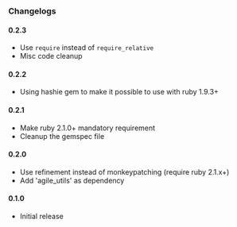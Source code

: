 ### Changelogs

#### 0.2.3

- Use `require` instead of `require_relative`
- Misc code cleanup

#### 0.2.2

- Using hashie gem to make it possible to use with ruby 1.9.3+

#### 0.2.1

- Make ruby 2.1.0+ mandatory requirement
- Cleanup the gemspec file

#### 0.2.0

- Use refinement instead of monkeypatching (require ruby 2.1.x+)
- Add 'agile_utils' as dependency

#### 0.1.0

- Initial release
